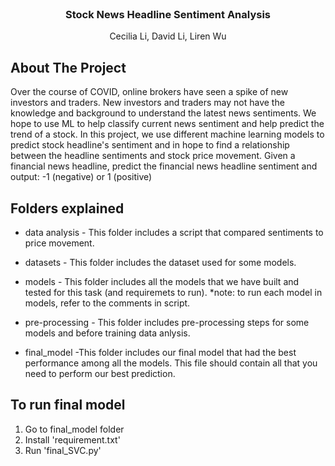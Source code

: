 <br />
<p align="center">

  <h3 align="center">Stock News Headline Sentiment Analysis</h3>

  <p align="center">
    Cecilia Li, David Li, Liren Wu
    <br />
  </p>
</p>



<!-- ABOUT THE PROJECT -->
## About The Project

Over the course of COVID, online brokers have seen a spike of new investors and traders. 
New investors and traders may not have the knowledge and background to understand the latest news sentiments. 
We hope to use ML to help classify current news sentiment and help predict the trend of a stock.
In this project, we use different machine learning models to predict stock headline's sentiment and in hope to find a relationship between the headline sentiments and stock price movement.
Given a financial news headline, predict the financial news headline sentiment and output: -1 (negative) or 1 (positive) 


## Folders explained
* data analysis - This folder includes a script that compared sentiments to price movement.

* datasets - This folder includes the dataset used for some models.

* models - This folder includes all the models that we have built and tested for this task (and requiremets to run). *note: to run each model in models, refer to the comments in script.

* pre-processing - This folder includes pre-processing steps for some models and before training data anlysis.

* final_model -This folder includes our final model that had the best performance among all the models. This file should contain all that you need to perform our best prediction.


## To run final model
1. Go to final_model folder
2. Install 'requirement.txt'
3. Run 'final_SVC.py'


